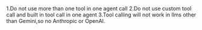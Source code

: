 1.Do not use more than one tool in one agent call
2.Do not use custom tool call and built in tool call in one agent
3.Tool calling will not work in llms other than Gemini,so no Anthropic or OpenAI.
